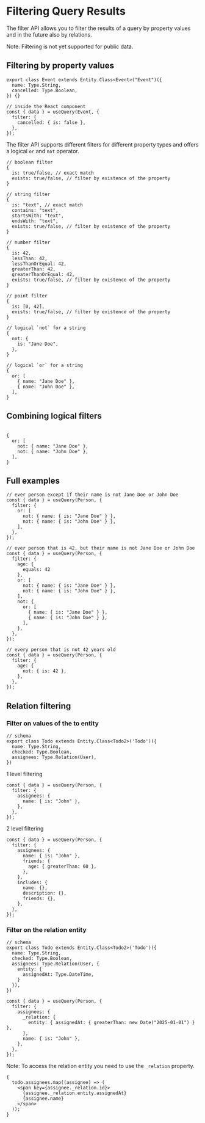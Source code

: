 # Filtering Query Results

The filter API allows you to filter the results of a query by property values and in the future also by relations.

Note: Filtering is not yet supported for public data.

## Filtering by property values

```tsx
export class Event extends Entity.Class<Event>("Event")({
  name: Type.String,
  cancelled: Type.Boolean,
}) {}

// inside the React component
const { data } = useQuery(Event, {
  filter: {
    cancelled: { is: false },
  },
});
```

The filter API supports different filters for different property types and offers a logical `or` and `not` operator.

```tsx
// boolean filter
{
  is: true/false, // exact match
  exists: true/false, // filter by existence of the property
}

// string filter
{
  is: "text", // exact match
  contains: "text",
  startsWith: "text",
  endsWith: "text",
  exists: true/false, // filter by existence of the property
}

// number filter
{
  is: 42,
  lessThan: 42,
  lessThanOrEqual: 42,
  greaterThan: 42,
  greaterThanOrEqual: 42,
  exists: true/false, // filter by existence of the property
}

// point filter
{
  is: [0, 42],
  exists: true/false, // filter by existence of the property
}

// logical `not` for a string
{
  not: {
    is: "Jane Doe",
  },
}

// logical `or` for a string
{
  or: [
    { name: "Jane Doe" },
    { name: "John Doe" },
  ],
}
```

## Combining logical filters

```tsx

{
  or: [
    not: { name: "Jane Doe" },
    not: { name: "John Doe" },
  ],
}
```

## Full examples

```tsx
// ever person except if their name is not Jane Doe or John Doe
const { data } = useQuery(Person, {
  filter: {
    or: [
      not: { name: { is: "Jane Doe" } },
      not: { name: { is: "John Doe" } },
    ],
  },
});

// ever person that is 42, but their name is not Jane Doe or John Doe
const { data } = useQuery(Person, {
  filter: {
    age: {
      equals: 42
    },
    or: [
      not: { name: { is: "Jane Doe" } },
      not: { name: { is: "John Doe" } },
    ],
    not: {
      or: [
        { name: { is: "Jane Doe" } },
        { name: { is: "John Doe" } },
      ],
    },
  },
});

// every person that is not 42 years old
const { data } = useQuery(Person, {
  filter: {
    age: {
      not: { is: 42 },
    },
  },
});
```

## Relation filtering

### Filter on values of the to entity

```tsx
// schema
export class Todo extends Entity.Class<Todo2>('Todo')({
  name: Type.String,
  checked: Type.Boolean,
  assignees: Type.Relation(User),
})
```

1 level filtering

```tsx
const { data } = useQuery(Person, {
  filter: {
    assignees: {
      name: { is: "John" },
    },
  },
});
```

2 level filtering

```tsx
const { data } = useQuery(Person, {
  filter: {
    assignees: {
      name: { is: "John" },
      friends: {
        age: { greaterThan: 60 },
      },
    },
    includes: {
      name: {},
      description: {},
      friends: {},
    },
  },
});
```

### Filter on the relation entity

```tsx
// schema
export class Todo extends Entity.Class<Todo2>('Todo')({
  name: Type.String,
  checked: Type.Boolean,
  assignees: Type.Relation(User, {
    entity: {
      assignedAt: Type.DateTime,
    }
  }),
})
```

```tsx
const { data } = useQuery(Person, {
  filter: {
    assignees: {
      _relation: {
        entity: { assignedAt: { greaterThan: new Date("2025-01-01") } },
      },
      name: { is: "John" },
    },
  },
});
```

Note: To access the relation entity you need to use the `_relation` property.

```tsx
{
  todo.assignees.map((assignee) => (
    <span key={assignee._relation.id}>
      {assignee._relation.entity.assignedAt}
      {assignee.name}
    </span>
  ));
}
```
